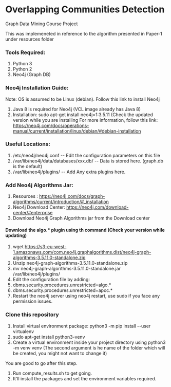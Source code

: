 # Overlapping Communities Detection
Graph Data Mining Course Project

This was implemeneted in reference to the algorithm presented in Paper-1 under resources folder  

### Tools Required:
1) Python 3
2) Python 2
3) Neo4j (Graph DB)

### Neo4j Installation Guide:
Note: OS is assumed to be Linux (debian). Follow this link to install Neo4j
1) Java 8 is required for Neo4j (VCL image already has Java 8)
2) Installation: sudo apt-get install neo4j=1:3.5.11 (Check the updated version while you are installing
For more information, follow this link: https://neo4j.com/docs/operations-manual/current/installation/linux/debian/#debian-installation

### Useful Locations:
1) /etc/neo4j/neo4j.conf -- Edit the configuration parameters on this file
2) /var/lib/neo4j/data/databases/xxx.db/ -- Data is stored here. (graph.db is the default)
3) /var/lib/neo4j/plugins/ -- Add Any extra plugins here. 

### Add Neo4j Algorithms Jar:
1) Resources : https://neo4j.com/docs/graph-algorithms/current/introduction/#_installation
2) Neo4j Download Center: https://neo4j.com/download-center/#enterprise
3) Download Neo4j Graph Algorithms jar from the Download center

#### Download the algo.* plugin using th command (Check your version while updating)
1) wget https://s3-eu-west-1.amazonaws.com/com.neo4j.graphalgorithms.dist/neo4j-graph-algorithms-3.5.11.0-standalone.zip
2) Unzip neo4j-graph-algorithms-3.5.11.0-standalone.zip
3) mv neo4j-graph-algorithms-3.5.11.0-standalone.jar /var/lib/neo4j/plugins/
4) Edit the configuration file by adding:
5) dbms.security.procedures.unrestricted=algo.* 
6) dbms.security.procedures.unrestricted=apoc.*
7) Restart the neo4j server using neo4j restart, use sudo if you face any permission issues.

### Clone this repository
1) Install virtual environment package:
python3 -m pip install --user virtualenv
2) sudo apt-get install python3-venv
3) Create a virtual environment inside your project directory using 
python3 -m venv venv (The second argument is he name of the folder which will be created, you might not want to change it)

You are good to go after this step.
1) Run compute_results.sh to get going. 
2) It'll install the packages and set the environment variables required.
